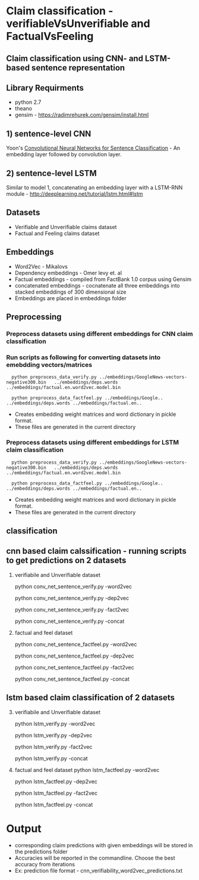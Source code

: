 # Claim classification - verifiableVsUnverifiable and FactualVsFeeling 
## Claim classification using CNN- and LSTM-based sentence representation

## Library Requirments
* python 2.7
* theano
* gensim - https://radimrehurek.com/gensim/install.html

## 1) sentence-level CNN
Yoon's [Convolutional Neural Networks for Sentence Classification](http://arxiv.org/abs/1408.5882) - An embedding layer followed by convolution layer.

## 2) sentence-level LSTM
Similar to model 1, concatenating an embedding layer with a LSTM-RNN module - http://deeplearning.net/tutorial/lstm.html#lstm

## Datasets
* Verifiable and Unverifiable claims dataset
* Factual and Feeling claims dataset

## Embeddings
*  Word2Vec - Mikalovs
*  Dependency embeddings - Omer levy et. al
*  Factual embeddings    - compiled from FactBank 1.0 corpus using Gensim
* concatenated embeddings - cocnatenate all three embeddings into stacked embeddings of 300 dimensional size
* Embeddings are placed in embeddings folder

## Preprocessing
### Preprocess datasets using different embeddings for CNN claim classification
### Run scripts as following for converting datasets into emebdding vectors/matrices
      python preprocess_data_verify.py ../embeddings/GoogleNews-vectors-negative300.bin   ../embeddings/deps.words ../embeddings/factual.en.word2vec.model.bin

      python preprocess_data_factfeel.py ../embeddings/Google..   ../embeddings/deps.words ../embeddings/factual.en..
      
* Creates embedding weight matrices and word dictionary in pickle format. 
* These files are generated in the current directory

### Preprocess datasets using different embeddings for LSTM claim classification
      python preprocess_data_verify.py ../embeddings/GoogleNews-vectors-negative300.bin   ../embeddings/deps.words ../embeddings/factual.en.word2vec.model.bin

      python preprocess_data_factfeel.py ../embeddings/Google..   ../embeddings/deps.words ../embeddings/factual.en..

* Creates embedding weight matrices and word dictionary in pickle format. 
* These files are generated in the current directory

## classification
## cnn based claim calssification -  running scripts to get predictions on 2 datasets
   1. verifiabile and Unverifiable dataset

      python conv_net_sentence_verify.py -word2vec  

      python conv_net_sentence_verify.py -dep2vec

      python conv_net_sentence_verify.py -fact2vec

      python conv_net_sentence_verify.py -concat

   2. factual and feel dataset  

        python conv_net_sentence_factfeel.py -word2vec

        python conv_net_sentence_factfeel.py -dep2vec

        python conv_net_sentence_factfeel.py -fact2vec

        python conv_net_sentence_factfeel.py -concat

## lstm based claim classification of 2 datasets 

   3. verifiabile and Unverifiable dataset

        python lstm_verify.py -word2vec

        python lstm_verify.py -dep2vec

        python lstm_verify.py -fact2vec

        python lstm_verify.py -concat

   4. factual and feel dataset
        python lstm_factfeel.py -word2vec

        python lstm_factfeel.py -dep2vec

        python lstm_factfeel.py -fact2vec

        python lstm_factfeel.py -concat


# Output
  * corresponding claim predictions with given embeddings will be stored in the predictions folder 
  * Accuracies will be reported in the commandline. Choose the best accuracy from iterations 
  * Ex: prediction file format - cnn_verifiability_word2vec_predictions.txt
    

